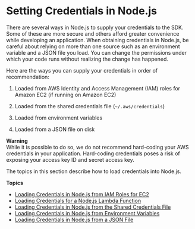 # Setting Credentials in Node\.js<a name="setting-credentials-node"></a>

There are several ways in Node\.js to supply your credentials to the SDK\. Some of these are more secure and others afford greater convenience while developing an application\. When obtaining credentials in Node\.js, be careful about relying on more than one source such as an environment variable and a JSON file you load\. You can change the permissions under which your code runs without realizing the change has happened\.

Here are the ways you can supply your credentials in order of recommendation:

1. Loaded from AWS Identity and Access Management \(IAM\) roles for Amazon EC2 \(if running on Amazon EC2\)

1. Loaded from the shared credentials file \(`~/.aws/credentials`\)

1. Loaded from environment variables

1. Loaded from a JSON file on disk

**Warning**  
While it is possible to do so, we do not recommend hard\-coding your AWS credentials in your application\. Hard\-coding credentials poses a risk of exposing your access key ID and secret access key\.

The topics in this section describe how to load credentials into Node\.js\.

**Topics**
+ [Loading Credentials in Node\.js from IAM Roles for EC2](loading-node-credentials-iam.md)
+ [Loading Credentials for a Node\.js Lambda Function](loading-node-credentials-lambda.md)
+ [Loading Credentials in Node\.js from the Shared Credentials File](loading-node-credentials-shared.md)
+ [Loading Credentials in Node\.js from Environment Variables](loading-node-credentials-environment.md)
+ [Loading Credentials in Node\.js from a JSON File](loading-node-credentials-json-file.md)